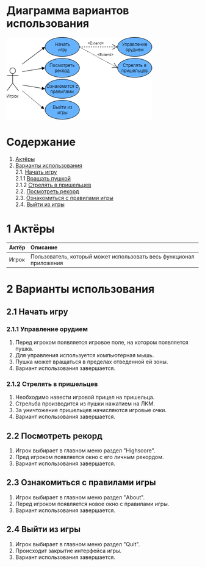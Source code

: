# Диаграмма вариантов использования

![UseCaseDiagram](https://github.com/gadalka-valodzia/Game/blob/main/Diagrams/UseCase.png)

# Содержание

1. [Актёры](#1) <br>
2. [Варианты использования](#2) <br>
    2.1. [Начать игру](#2.1) <br>
      2.1.1 [Вращать пушкой](#2.1.1) <br>
      2.1.2 [Стрелять в пришельцев](#2.1.2) <br>
    2.2. [Посмотреть рекорд](#2.2) <br>
    2.3. [Ознакомиться с правилами игры](#2.3) <br>
    2.4. [Выйти из игры](#2.4) <br>
   
    
        
 <a name="1"/>
 
 # 1 Актёры
 
| Актёр | Описание |
|:--|:--|
| Игрок | Пользователь, который может использовать весь функционал приложения |

<a name="2"/>

# 2 Варианты использования

<a name="2.1"/>

## 2.1 Начать игру

<a name="2.1.1"/>

### 2.1.1 Управление орудием
1. Перед игроком появляется игровое поле, на котором появляется пушка.<br>
2. Для управления используется компьютерная мышь.<br>
3. Пушка может вращаться в пределах отведенной ей зоны.
4. Вариант использования завершается.

<a name="2.1.2"/>

### 2.1.2 Стрелять в пришельцев
1. Необходимо навести игровой прицел на пришельца.
2. Стрельба производится из пушки нажатием на ЛКМ.
3. За уничтожение пришельцев начисляются игровые очки.
4. Вариант использования завершается.

<a name="2.1.3"/>

<a name="2.2"/>

## 2.2 Посмотреть рекорд
1. Игрок выбирает в главном меню раздел "Highscore".
2. Пред игроком появляется окно с его личным рекордом.
3. Вариант использования завершается.

<a name="2.3"/>

## 2.3 Ознакомиться с правилами игры
1. Игрок выбирает в главном меню раздел "About".
2. Перед игроком появляется новое окно с правилами игры.<br>
3. Вариант использования завершается.

<a name="2.4"/>

## 2.4 Выйти из игры
1. Игрок выбирает в главном меню раздел "Quit".
2. Происходит закрытие интерфейса игры.<br>
3. Вариант использования завершается.
